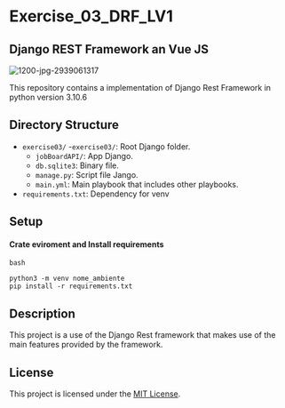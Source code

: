# Exercise_03_DRF_LV1
## Django REST Framework an Vue JS

![1200-jpg-2939061317](https://github.com/mafrarrix/exercise_03_DRF_LV1/assets/84633068/357c158d-a90d-406d-915d-6ec0b6069c44)

This repository contains a implementation of Django Rest Framework 
in python version 3.10.6

## Directory Structure
- `exercise03/`
    -`exercise03/`: Root Django folder.
    - `jobBoardAPI/`: App Django.
    - `db.sqlite3`: Binary file.
    - `manage.py`: Script file Jango.
    - `main.yml`: Main playbook that includes other playbooks.
- `requirements.txt`: Dependency for venv

## Setup
#### Crate eviroment and Install requirements 
`bash`
```
python3 -m venv nome_ambiente 
pip install -r requirements.txt
```

## Description

This project is a use of the Django Rest framework that makes use of the main features provided by the framework.


## License

This project is licensed under the [MIT License](LICENSE).
